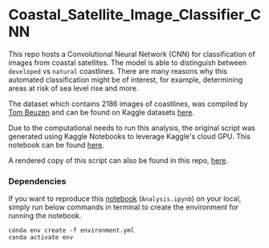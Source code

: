 # Coastal_Satellite_Image_Classifier_CNN
This repo hosts a Convolutional Neural Network (CNN) for classification of images from coastal satellites. The model is able to distinguish between `developed` vs `natural` coastlines. There are many reasons why this automated classification might be of interest, for example, determining areas at risk of sea level rise and more.

The dataset which contains 2186 images of coastlines, was compiled by [Tom Beuzen](https://www.tomasbeuzen.com/) and can be found on Kaggle datasets [here](https://www.kaggle.com/datasets/tomasbeuzen/dsci572satellitetransfer).

Due to the computational needs to run this analysis, the original script was generated using Kaggle Notebooks to leverage Kaggle's cloud GPU. This notebook can be found [here](https://www.kaggle.com/code/arashshamseddini/coastal-satellite-image-classification-with-cnn).

A rendered copy of this script can also be found in this repo, [here](https://github.com/arashshams/Coastal_Satellite_Image_Classifier_CNN/blob/master/Analysis.ipynb).

### Dependencies

If you want to reproduce this [notebook](https://github.com/arashshams/Coastal_Satellite_Image_Classifier_CNN/blob/master/Analysis.ipynb) (`Analysis.ipynb`) on your local, simply run below commands in terminal to create the environment for running the notebook.

```
conda env create -f environment.yml
conda activate env
```
